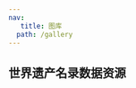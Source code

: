 ```yaml
---
nav:
   title: 图库
  path: /gallery
---
```


## 世界遗产名录数据资源

<code src= './worldHeritageListDataResources/index.tsx'>
